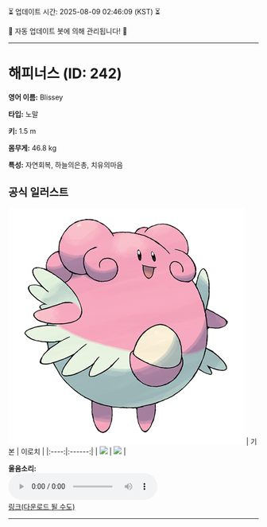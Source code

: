 
⏳ 업데이트 시간: 2025-08-09 02:46:09 (KST) ⏳

🤖 자동 업데이트 봇에 의해 관리됩니다! 🤖

---

# 해피너스 (ID: 242)
**영어 이름:** Blissey

**타입:** 노말

**키:** 1.5 m

**몸무게:** 46.8 kg

**특성:** 자연회복, 하늘의은총, 치유의마음

## 공식 일러스트
![](https://raw.githubusercontent.com/PokeAPI/sprites/master/sprites/pokemon/other/official-artwork/242.png)
| 기본 | 이로치 |
|:----:|:------:|
| <img src="http://play.pokemonshowdown.com/sprites/ani/blissey.gif" width="200"> | <img src="http://play.pokemonshowdown.com/sprites/ani-shiny/blissey.gif" width="200"> |

**울음소리:**<br><audio controls src="https://raw.githubusercontent.com/PokeAPI/cries/main/cries/pokemon/latest/242.ogg"></audio><br> [링크(다운로드 될 수도)](https://raw.githubusercontent.com/PokeAPI/cries/main/cries/pokemon/latest/242.ogg)


---
